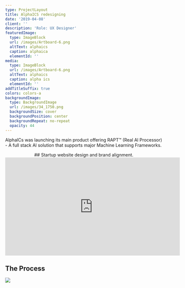 ```yaml
---
type: ProjectLayout
title: AlphaICS redesigning
date: '2019-04-08'
client: ''
description: 'Role: UX Designer'
featuredImage:
  type: ImageBlock
  url: /images/Artboard-6.png
  altText: alphaics
  caption: alphaica
  elementId: ''
media:
  type: ImageBlock
  url: /images/Artboard-6.png
  altText: alphaics
  caption: alpha ics
  elementId: ''
addTitleSuffix: true
colors: colors-a
backgroundImage:
  type: BackgroundImage
  url: /images/34_1750.png
  backgroundSize: cover
  backgroundPosition: center
  backgroundRepeat: no-repeat
  opacity: 44
---
```

AlphalCs was launching its main product offering RAPT™ (Real Al Processor) - A full stack Al solution that supports major Machine Learning Frameworks.

<div style="text-align: center">## Startup website design and brand alignment.</div>

<iframe width="560" height="315" src="https://www.youtube.com/embed/MPQPjDMFyVM?si=FnU-ThdLZ3ors0YK" title="YouTube video player" frameborder="0" allow="accelerometer; autoplay; clipboard-write; encrypted-media; gyroscope; picture-in-picture; web-share" referrerpolicy="strict-origin-when-cross-origin" allowfullscreen></iframe>

## The Process

![](https://mir-s3-cdn-cf.behance.net/project_modules/source/54f97978635027.5cab131359e6f.jpg)

